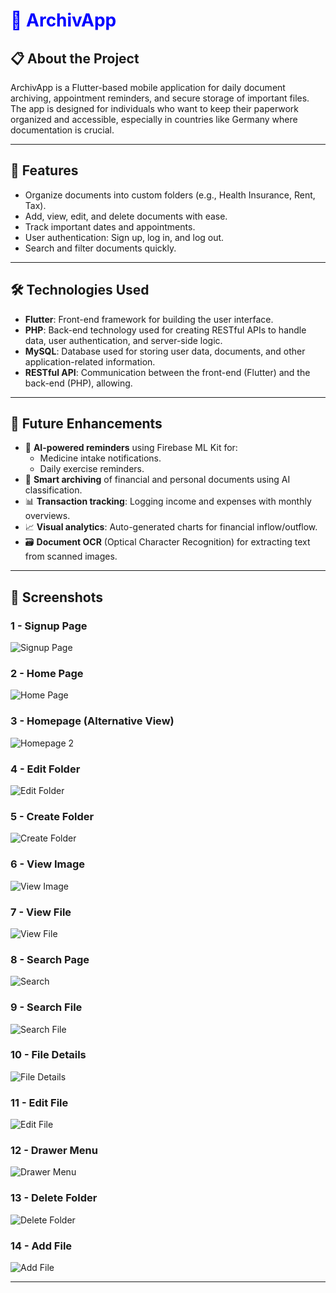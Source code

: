 <h1 style="color:blue; font-weight:bold;">📂 ArchivApp</h1>

## 📋 About the Project  
ArchivApp is a Flutter-based mobile application for daily document archiving, appointment reminders, and secure storage of important files. The app is designed for individuals who want to keep their paperwork organized and accessible, especially in countries like Germany where documentation is crucial.

---

## 🚀 Features
- Organize documents into custom folders (e.g., Health Insurance, Rent, Tax).
- Add, view, edit, and delete documents with ease.
- Track important dates and appointments.
- User authentication: Sign up, log in, and log out.
- Search and filter documents quickly.

---

## 🛠️ Technologies Used
- **Flutter**: Front-end framework for building the user interface.
- **PHP**: Back-end technology used for creating RESTful APIs to handle data, user authentication, and server-side logic.
- **MySQL**: Database used for storing user data, documents, and other application-related information.
- **RESTful API**: Communication between the front-end (Flutter) and the back-end (PHP), allowing.

---

## 🔮 Future Enhancements

- 🤖 **AI-powered reminders** using Firebase ML Kit for:
  - Medicine intake notifications.
  - Daily exercise reminders.
- 🧾 **Smart archiving** of financial and personal documents using AI classification.
- 📊 **Transaction tracking**: Logging income and expenses with monthly overviews.
- 📈 **Visual analytics**: Auto-generated charts for financial inflow/outflow.
- 🗃️ **Document OCR** (Optical Character Recognition) for extracting text from scanned images.

---
## 📱 Screenshots

### 1 - **Signup Page**  
![Signup Page](https://github.com/AhmadAmmar2022/ArchivApp/blob/main/frontend/Screenschots_Archive/singin.png)

### 2 - **Home Page**  
![Home Page](https://github.com/AhmadAmmar2022/ArchivApp/blob/main/frontend/Screenschots_Archive/homepage.png)

### 3 - **Homepage (Alternative View)**  
![Homepage 2](https://github.com/AhmadAmmar2022/ArchivApp/blob/main/frontend/Screenschots_Archive/homepage%202.png)

### 4 - **Edit Folder**  
![Edit Folder](https://github.com/AhmadAmmar2022/ArchivApp/blob/main/frontend/Screenschots_Archive/edit%20folder.png)

### 5 - **Create Folder**  
![Create Folder](https://github.com/AhmadAmmar2022/ArchivApp/blob/main/frontend/Screenschots_Archive/creat%20folder.png)

### 6 - **View Image**  
![View Image](https://github.com/AhmadAmmar2022/ArchivApp/blob/main/frontend/Screenschots_Archive/View%20Image.png)

### 7 - **View File**  
![View File](https://github.com/AhmadAmmar2022/ArchivApp/blob/main/frontend/Screenschots_Archive/View%20File.png)

### 8 - **Search Page**  
![Search](https://github.com/AhmadAmmar2022/ArchivApp/blob/main/frontend/Screenschots_Archive/Search.png)

### 9 - **Search File**  
![Search File](https://github.com/AhmadAmmar2022/ArchivApp/blob/main/frontend/Screenschots_Archive/Search%20File.png)

### 10 - **File Details**  
![File Details](https://github.com/AhmadAmmar2022/ArchivApp/blob/main/frontend/Screenschots_Archive/File%20Detials.png)

### 11 - **Edit File**  
![Edit File](https://github.com/AhmadAmmar2022/ArchivApp/blob/main/frontend/Screenschots_Archive/Edit%20File.png)

### 12 - **Drawer Menu**  
![Drawer Menu](https://github.com/AhmadAmmar2022/ArchivApp/blob/main/frontend/Screenschots_Archive/Drawer%20Menu.png)

### 13 - **Delete Folder**  
![Delete Folder](https://github.com/AhmadAmmar2022/ArchivApp/blob/main/frontend/Screenschots_Archive/Delete%20Folder.png)

### 14 - **Add File**  
![Add File](https://github.com/AhmadAmmar2022/ArchivApp/blob/main/frontend/Screenschots_Archive/Add%20File.png)

---
